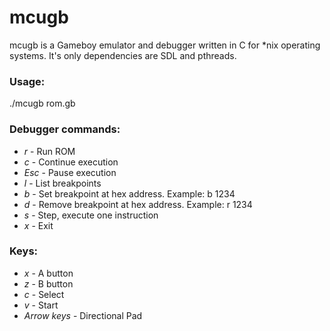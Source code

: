 # mcugb
mcugb is a Gameboy emulator and debugger written in C for *nix operating systems. It's only dependencies are SDL and pthreads. 

### Usage:
./mcugb rom.gb

### Debugger commands:
* _r_ - Run ROM
* _c_ - Continue execution
* _Esc_ - Pause execution
* _l_ - List breakpoints
* _b_ - Set breakpoint at hex address. Example: b 1234
* _d_ - Remove breakpoint at hex address. Example: r 1234
* _s_ - Step, execute one instruction
* _x_ - Exit

### Keys:
* _x_ - A button
* _z_ - B button
* _c_ - Select
* _v_ - Start
* _Arrow keys_ - Directional Pad
